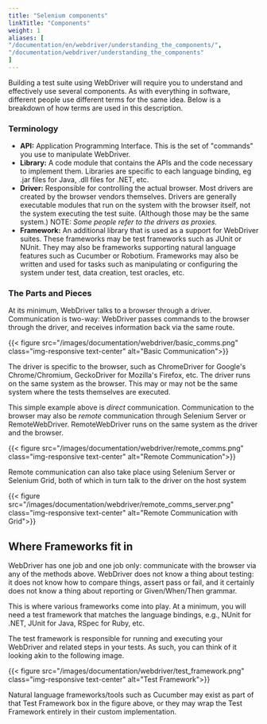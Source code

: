 ```yaml
---
title: "Selenium components"
linkTitle: "Components"
weight: 1
aliases: [
"/documentation/en/webdriver/understanding_the_components/",
"/documentation/webdriver/understanding_the_components"
]
---
```


Building a test suite using WebDriver will require you to understand and 
effectively use several components. As with everything in 
software, different people use different terms for the same idea. Below is
a breakdown of how terms are used in this description.

### Terminology

* **API:** Application Programming Interface. This is the set of "commands" 
you use to manipulate WebDriver.
* **Library:** A code module that contains the APIs and the code necessary
to implement them. Libraries are specific to each language binding, eg .jar 
files for Java, .dll files for .NET, etc.
* **Driver:** Responsible for controlling the actual browser. Most drivers 
are created by the browser vendors themselves. Drivers are generally 
executable modules that run on the system with the browser itself,
not the system executing the test suite. (Although those may be the 
same system.) NOTE: _Some people refer to the drivers as proxies._
* **Framework:** An additional library that is used as a support for WebDriver 
suites. These frameworks may be test frameworks such as JUnit or NUnit. 
They may also be frameworks supporting natural language features such 
as Cucumber or Robotium. Frameworks may also be written and used for 
tasks such as manipulating or configuring the system under test, data 
creation, test oracles, etc.


### The Parts and Pieces
At its minimum, WebDriver talks to a browser through a driver. Communication
is two-way: WebDriver passes commands to the browser through the driver, and 
receives information back via the same route.

{{< figure src="/images/documentation/webdriver/basic_comms.png" class="img-responsive text-center" alt="Basic Communication">}}

The driver is specific to the browser, such as ChromeDriver for Google's 
Chrome/Chromium, GeckoDriver for Mozilla's Firefox, etc. The driver runs on 
the same system as the browser. This may or may not be the same system where 
the tests themselves are executed.

This simple example above is _direct_ communication. Communication to the 
browser may also be _remote_ communication through Selenium Server or 
RemoteWebDriver. RemoteWebDriver runs on the same system as the driver 
and the browser.

{{< figure src="/images/documentation/webdriver/remote_comms.png" class="img-responsive text-center" alt="Remote Communication">}}

Remote communication can also take place using Selenium Server or Selenium 
Grid, both of which in turn talk to the driver on the host system

{{< figure src="/images/documentation/webdriver/remote_comms_server.png" class="img-responsive text-center" alt="Remote Communication with Grid">}}

## Where Frameworks fit in

WebDriver has one job and one job only: communicate with the browser via any
of the methods above. WebDriver does not know a thing about testing: it does not
know how to compare things, assert pass or fail, and it certainly does not know
a thing about reporting or Given/When/Then grammar.

This is where various frameworks come into play. At a minimum, you will need a 
test framework that matches the language bindings, e.g., NUnit for .NET, JUnit 
for Java, RSpec for Ruby, etc.

The test framework is responsible for running and executing your WebDriver 
and related steps in your tests. As such, you can think of it looking akin 
to the following image.

{{< figure src="/images/documentation/webdriver/test_framework.png" class="img-responsive text-center" alt="Test Framework">}}

Natural language frameworks/tools such as Cucumber may exist as part of that 
Test Framework box in the figure above, or they may wrap the Test Framework 
entirely in their custom implementation.
